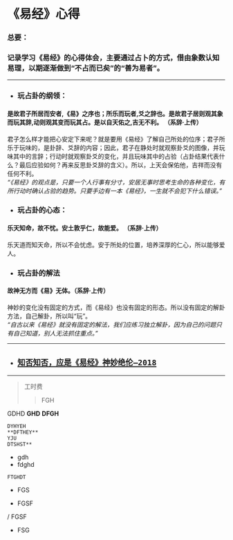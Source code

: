 # 《易经》心得  
### 总要：  
### 记录学习《易经》的心得体会，主要通过占卜的方式，借由象数认知易理，以期逐渐做到“不占而已矣”的“善为易者”。  
***
+ ### 玩占卦的纲领：  
#### 是故君子所居而安者,《易》之序也；所乐而玩者,爻之辞也。是故君子居则观其象而玩其辞,动则观其变而玩其占。是以自天佑之,吉无不利。 （系辞·上传） 
君子怎么样才能把心安定下来呢？就是要用《易经》了解自己所处的位序；君子所乐于玩味的，是卦辞、爻辞的内容；因此，君子在静处时就观察卦爻的图像，并玩味其中的言辞；行动时就观察卦爻的变化，并且玩味其中的占验（占卦结果代表什么？最后应验如何？再来反思卦爻辞的含义）。所以，上天会保佑他，吉祥而没有任何不利。  
*“《易经》的观点是，只要一个人行事有分寸，安居无事时思考生命的各种变化，有所行动时确认占验的趋势。只要手边有一本《易经》，一生就不会犯下什么错误。”*  
+ ### 玩占卦的心态：   
#### 乐天知命，故不忧。安土敦乎仁，故能爱。 （系辞·上传）   
乐天道而知天命，所以不会忧虑。安于所处的位置，培养深厚的仁心，所以能够爱人。  
+ ### 玩占卦的解法  
#### 故神无方而《易》无体。（系辞·上传）     
神妙的变化没有固定的方式，而《易经》也没有固定的形态。所以没有固定的解卦方法，自己解卦，所以叫“玩”。  
*“自古以来《易经》就没有固定的解法，我们应练习独立解卦，因为自己的问题只有自己知道，别人无法抓住重点。”*


***
- ## [`知否知否，应是《易经》神妙绝伦—2018`](https://github.com/wickedgoose/I-Ching-s-Experience/blob/master/Article/%E7%9F%A5%E5%90%A6%E7%9F%A5%E5%90%A6%EF%BC%8C%E5%BA%94%E6%98%AF%E3%80%8A%E6%98%93%E7%BB%8F%E3%80%8B%E7%A5%9E%E5%A6%99%E7%BB%9D%E4%BC%A6%E2%80%942018.md)

----
>工时费
>>FGH

  GDHD
 **GHD**
  **DFGH**  

    
    DYHYEH  
    **DFTHEY**
    YJU  
    DTSHST**  
 
 - gdh 
 - fdghd
 

`FTGHDT`

+ FGS

- FGSF

/ FGSF

* FSG 
